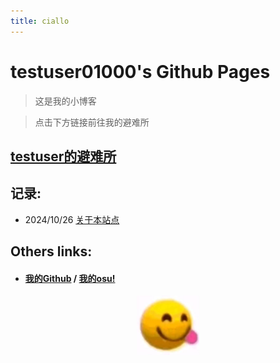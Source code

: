 ```yaml
---
title: ciallo
---
```

# testuser01000's Github Pages

> 这是我的小博客

> 点击下方链接前往我的避难所

## [testuser的避难所](http://testuser.ysepan.com)

## 记录:
- 2024/10/26 [关于本站点](docs/1.md)

## Others links:

- #### [我的Github](https://github.com/testuser01000) / [我的osu!](https://osu.ppy.sh/users/31860102) 

<p align="center"><img src="!.jpg" width="100"/></p>
